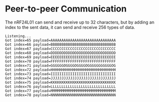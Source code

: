 # Peer-to-peer Communication

The nRF24L01 can send and receive up to 32 characters, but by adding an index to the sent data, it can send and receive 256 types of data.   

```
Listening...
Got index=65 payload=AAAAAAAAAAAAAAAAAAAAAAAAAAAAAA
Got index=66 payload=BBBBBBBBBBBBBBBBBBBBBBBBBBBBBB
Got index=67 payload=CCCCCCCCCCCCCCCCCCCCCCCCCCCCCC
Got index=68 payload=DDDDDDDDDDDDDDDDDDDDDDDDDDDDDD
Got index=69 payload=EEEEEEEEEEEEEEEEEEEEEEEEEEEEEE
Got index=70 payload=FFFFFFFFFFFFFFFFFFFFFFFFFFFFFF
Got index=71 payload=GGGGGGOGGGGOGGGGOGGGGGGGGGGGOG
Got index=72 payload=HHHHHHHHHHHHHHHHHHHHHHHHHHHHHH
Got index=73 payload=IIIIIIIIIIIIIIIIIIIIIIIIIIIIII
Got index=74 payload=JJJJJJJJJJJJJJJJJJJJJJJJJJJJJJ
Got index=75 payload=KKKKKKKKKKKKKKKKKKKKKKKKKKKKKK
Got index=76 payload=LLLLLLLLLLLLLLLLLLLLLLLLLLLLLL
Got index=77 payload=MMMMMMMMMMMMMMMMMMMMMMMMMMMMMM
Got index=78 payload=NNNNNNNNNNNNNNNNNNNNNNNNNNNNNN
```


